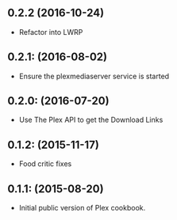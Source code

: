 ## 0.2.2 (2016-10-24)

* Refactor into LWRP

## 0.2.1: (2016-08-02)

* Ensure the plexmediaserver service is started

## 0.2.0: (2016-07-20)

* Use The Plex API to get the Download Links

## 0.1.2: (2015-11-17)

* Food critic fixes

## 0.1.1: (2015-08-20)

* Initial public version of Plex cookbook.
